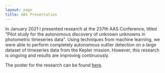 ```yaml
---
layout: page
title: AAS Presentation
---
```


In January 2021 I presented research at the 237th AAS Conference, titled "Pilot study for the autonomous discovery
of unknown unknowns in photometric timeseries data". Using techniques from machine learning, we were able to perform 
completely autonomous outlier detection on a large dataset of timeseries data from the Kepler mission. However, this 
research is ongoing and results are improving continuously.  

The poster for the research can be found [here](aas237-aas.ipostersessions.com/Default.aspx?s=EA-72-95-16-C7-B9-D6-DC-30-0F-67-BE-30-55-7D-C4).